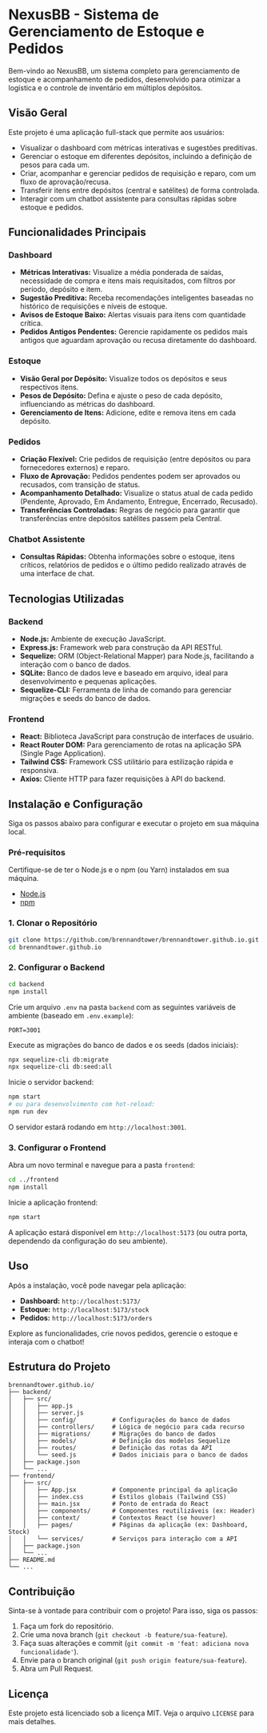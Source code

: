 # NexusBB - Sistema de Gerenciamento de Estoque e Pedidos

Bem-vindo ao NexusBB, um sistema completo para gerenciamento de estoque e acompanhamento de pedidos, desenvolvido para otimizar a logística e o controle de inventário em múltiplos depósitos.

## Visão Geral

Este projeto é uma aplicação full-stack que permite aos usuários:

- Visualizar o dashboard com métricas interativas e sugestões preditivas.
- Gerenciar o estoque em diferentes depósitos, incluindo a definição de pesos para cada um.
- Criar, acompanhar e gerenciar pedidos de requisição e reparo, com um fluxo de aprovação/recusa.
- Transferir itens entre depósitos (central e satélites) de forma controlada.
- Interagir com um chatbot assistente para consultas rápidas sobre estoque e pedidos.

## Funcionalidades Principais

### Dashboard

- **Métricas Interativas:** Visualize a média ponderada de saídas, necessidade de compra e itens mais requisitados, com filtros por período, depósito e item.
- **Sugestão Preditiva:** Receba recomendações inteligentes baseadas no histórico de requisições e níveis de estoque.
- **Avisos de Estoque Baixo:** Alertas visuais para itens com quantidade crítica.
- **Pedidos Antigos Pendentes:** Gerencie rapidamente os pedidos mais antigos que aguardam aprovação ou recusa diretamente do dashboard.

### Estoque

- **Visão Geral por Depósito:** Visualize todos os depósitos e seus respectivos itens.
- **Pesos de Depósito:** Defina e ajuste o peso de cada depósito, influenciando as métricas do dashboard.
- **Gerenciamento de Itens:** Adicione, edite e remova itens em cada depósito.

### Pedidos

- **Criação Flexível:** Crie pedidos de requisição (entre depósitos ou para fornecedores externos) e reparo.
- **Fluxo de Aprovação:** Pedidos pendentes podem ser aprovados ou recusados, com transição de status.
- **Acompanhamento Detalhado:** Visualize o status atual de cada pedido (Pendente, Aprovado, Em Andamento, Entregue, Encerrado, Recusado).
- **Transferências Controladas:** Regras de negócio para garantir que transferências entre depósitos satélites passem pela Central.

### Chatbot Assistente

- **Consultas Rápidas:** Obtenha informações sobre o estoque, itens críticos, relatórios de pedidos e o último pedido realizado através de uma interface de chat.

## Tecnologias Utilizadas

### Backend

- **Node.js:** Ambiente de execução JavaScript.
- **Express.js:** Framework web para construção da API RESTful.
- **Sequelize:** ORM (Object-Relational Mapper) para Node.js, facilitando a interação com o banco de dados.
- **SQLite:** Banco de dados leve e baseado em arquivo, ideal para desenvolvimento e pequenas aplicações.
- **Sequelize-CLI:** Ferramenta de linha de comando para gerenciar migrações e seeds do banco de dados.

### Frontend

- **React:** Biblioteca JavaScript para construção de interfaces de usuário.
- **React Router DOM:** Para gerenciamento de rotas na aplicação SPA (Single Page Application).
- **Tailwind CSS:** Framework CSS utilitário para estilização rápida e responsiva.
- **Axios:** Cliente HTTP para fazer requisições à API do backend.

## Instalação e Configuração

Siga os passos abaixo para configurar e executar o projeto em sua máquina local.

### Pré-requisitos

Certifique-se de ter o Node.js e o npm (ou Yarn) instalados em sua máquina.

- [Node.js](https://nodejs.org/)
- [npm](https://www.npmjs.com/)

### 1. Clonar o Repositório

```bash
git clone https://github.com/brennandtower/brennandtower.github.io.git
cd brennandtower.github.io
```

### 2. Configurar o Backend

```bash
cd backend
npm install
```

Crie um arquivo `.env` na pasta `backend` com as seguintes variáveis de ambiente (baseado em `.env.example`):

```
PORT=3001
```

Execute as migrações do banco de dados e os seeds (dados iniciais):

```bash
npx sequelize-cli db:migrate
npx sequelize-cli db:seed:all
```

Inicie o servidor backend:

```bash
npm start
# ou para desenvolvimento com hot-reload:
npm run dev
```

O servidor estará rodando em `http://localhost:3001`.

### 3. Configurar o Frontend

Abra um novo terminal e navegue para a pasta `frontend`:

```bash
cd ../frontend
npm install
```

Inicie a aplicação frontend:

```bash
npm start
```

A aplicação estará disponível em `http://localhost:5173` (ou outra porta, dependendo da configuração do seu ambiente).

## Uso

Após a instalação, você pode navegar pela aplicação:

- **Dashboard:** `http://localhost:5173/`
- **Estoque:** `http://localhost:5173/stock`
- **Pedidos:** `http://localhost:5173/orders`

Explore as funcionalidades, crie novos pedidos, gerencie o estoque e interaja com o chatbot!

## Estrutura do Projeto

```
brennandtower.github.io/
├── backend/
│   ├── src/
│   │   ├── app.js
│   │   ├── server.js
│   │   ├── config/          # Configurações do banco de dados
│   │   ├── controllers/     # Lógica de negócio para cada recurso
│   │   ├── migrations/      # Migrações do banco de dados
│   │   ├── models/          # Definição dos modelos Sequelize
│   │   ├── routes/          # Definição das rotas da API
│   │   └── seed.js          # Dados iniciais para o banco de dados
│   ├── package.json
│   └── ...
├── frontend/
│   ├── src/
│   │   ├── App.jsx          # Componente principal da aplicação
│   │   ├── index.css        # Estilos globais (Tailwind CSS)
│   │   ├── main.jsx         # Ponto de entrada do React
│   │   ├── components/      # Componentes reutilizáveis (ex: Header)
│   │   ├── context/         # Contextos React (se houver)
│   │   ├── pages/           # Páginas da aplicação (ex: Dashboard, Stock)
│   │   └── services/        # Serviços para interação com a API
│   ├── package.json
│   └── ...
├── README.md
└── ...
```

## Contribuição

Sinta-se à vontade para contribuir com o projeto! Para isso, siga os passos:

1. Faça um fork do repositório.
2. Crie uma nova branch (`git checkout -b feature/sua-feature`).
3. Faça suas alterações e commit (`git commit -m 'feat: adiciona nova funcionalidade'`).
4. Envie para o branch original (`git push origin feature/sua-feature`).
5. Abra um Pull Request.

## Licença

Este projeto está licenciado sob a licença MIT. Veja o arquivo `LICENSE` para mais detalhes.